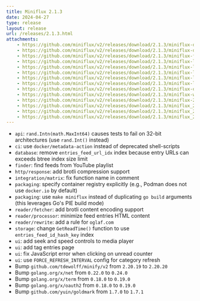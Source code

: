 ```yaml
---
title: Miniflux 2.1.3
date: 2024-04-27
type: release
layout: release
url: /releases/2.1.3.html
attachments:
    - https://github.com/miniflux/v2/releases/download/2.1.3/miniflux-darwin-amd64
    - https://github.com/miniflux/v2/releases/download/2.1.3/miniflux-darwin-arm64
    - https://github.com/miniflux/v2/releases/download/2.1.3/miniflux-freebsd-amd64
    - https://github.com/miniflux/v2/releases/download/2.1.3/miniflux-linux-amd64
    - https://github.com/miniflux/v2/releases/download/2.1.3/miniflux-linux-arm64
    - https://github.com/miniflux/v2/releases/download/2.1.3/miniflux-linux-armv5
    - https://github.com/miniflux/v2/releases/download/2.1.3/miniflux-linux-armv6
    - https://github.com/miniflux/v2/releases/download/2.1.3/miniflux-linux-armv7
    - https://github.com/miniflux/v2/releases/download/2.1.3/miniflux-openbsd-amd64
    - https://github.com/miniflux/v2/releases/download/2.1.3/miniflux-windows-amd64.exe
    - https://github.com/miniflux/v2/releases/download/2.1.3/miniflux-2.1.3-1.0.x86_64.rpm
    - https://github.com/miniflux/v2/releases/download/2.1.3/miniflux_2.1.3_amd64.deb
    - https://github.com/miniflux/v2/releases/download/2.1.3/miniflux_2.1.3_arm64.deb
    - https://github.com/miniflux/v2/releases/download/2.1.3/miniflux_2.1.3_armhf.deb
---
```


* `api`: `rand.Intn(math.MaxInt64)` causes tests to fail on 32-bit architectures (use `rand.Int()` instead)
* `ci`: use `docker/metadata-action` instead of deprecated shell-scripts
* `database`: remove `entries_feed_url_idx` index because entry URLs can exceeds btree index size limit
* `finder`: find feeds from YouTube playlist
* `http/response`: add brotli compression support
* `integration/matrix`: fix function name in comment
* `packaging`: specify container registry explicitly (e.g., Podman does not use `docker.io` by default)
* `packaging`: use `make miniflux` instead of duplicating `go build` arguments (this leverages Go's PIE build mode)
* `reader/fetcher`: add brotli content encoding support
* `reader/processor`: minimize feed entries HTML content
* `reader/rewrite`: add a rule for `oglaf.com`
* `storage`: change `GetReadTime()` function to use `entries_feed_id_hash_key` index
* `ui`: add seek and speed controls to media player
* `ui`: add tag entries page
* `ui`: fix JavaScript error when clicking on unread counter
* `ui`: use `FORCE_REFRESH_INTERVAL` config for category refresh
* Bump `github.com/tdewolff/minify/v2` from `2.20.19` to `2.20.20`
* Bump `golang.org/x/net` from `0.22.0` to `0.24.0`
* Bump `golang.org/x/term` from `0.18.0` to `0.19.0`
* Bump `golang.org/x/oauth2` from `0.18.0` to `0.19.0`
* Bump `github.com/yuin/goldmark` from `1.7.0` to `1.7.1`
